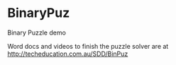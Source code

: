 # BinaryPuz
Binary Puzzle demo

Word docs and videos to finish the puzzle solver are at
http://techeducation.com.au/SDD/BinPuz 
